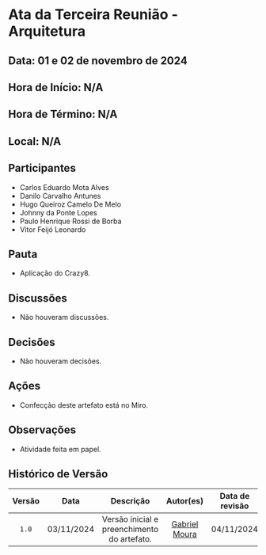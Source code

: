 # Ata da Terceira Reunião - Arquitetura

## Data: 01 e 02 de novembro de 2024

## Hora de Início: N/A

## Hora de Término: N/A

## Local: N/A

## Participantes

- Carlos Eduardo Mota Alves
- Danilo Carvalho Antunes
- Hugo Queiroz Camelo De Melo
- Johnny da Ponte Lopes
- Paulo Henrique Rossi de Borba
- Vitor Feijó Leonardo

## Pauta

- Aplicação do Crazy8.

## Discussões

- Não houveram discussões.

## Decisões

- Não houveram decisões.

## Ações

- Confecção deste artefato está no Miro.

## Observações

- Atividade feita em papel.

## Histórico de Versão

| Versão | Data | Descrição | Autor(es) | Data de revisão | Revisor(es) |
| :-: | :-: | :-: | :-: | :-: | :-: |
| `1.0` | 03/11/2024 | Versão inicial e preenchimento do artefato. | [Gabriel Moura](https://github.com/GabrielMS00) |  04/11/2024  |  [João Barreto](https://github.com/JoaoBarreto03)  |
